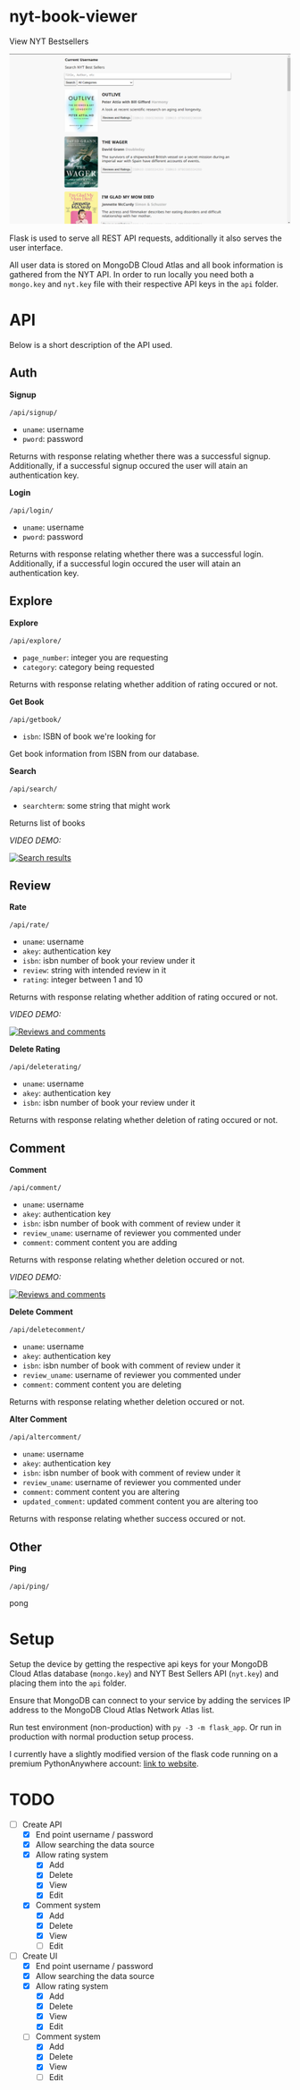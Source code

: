 # nyt-book-viewer

View NYT Bestsellers

![Example of the page once the user has logged in and is viewing the books.](image.png)

Flask is used to serve all REST API requests, additionally it also serves the user interface.

All user data is stored on MongoDB Cloud Atlas and all book information is gathered from the NYT API. In order to run locally you need both a `mongo.key` and `nyt.key` file with their respective API keys in the `api` folder.


# API

Below is a short description of the API used.

## Auth

**Signup**

`/api/signup/`

- `uname`: username
- `pword`: password

Returns with response relating whether there was a successful signup. Additionally, if a successful signup occured the user will atain an authentication key.

**Login**

`/api/login/`

- `uname`: username
- `pword`: password

Returns with response relating whether there was a successful login. Additionally, if a successful login occured the user will atain an authentication key.

## Explore

**Explore**

`/api/explore/`

- `page_number`: integer you are requesting
- `category`: category being requested

Returns with response relating whether addition of rating occured or not.

**Get Book**

`/api/getbook/`

- `isbn`: ISBN of book we're looking for

Get book information from ISBN from our database.

**Search**

`/api/search/`

- `searchterm`: some string that might work

Returns list of books

*VIDEO DEMO:*

[![Search results](https://img.youtube.com/vi/VKNAcAAdUHM/0.jpg)](https://www.youtube.com/watch?v=VKNAcAAdUHM)

## Review

**Rate**

`/api/rate/`

- `uname`: username
- `akey`: authentication key
- `isbn`: isbn number of book your review under it
- `review`: string with intended review in it
- `rating`: integer between 1 and 10

Returns with response relating whether addition of rating occured or not.

*VIDEO DEMO:*

[![Reviews and comments](https://img.youtube.com/vi/bMYikRrGt1I/0.jpg)](https://www.youtube.com/watch?v=bMYikRrGt1I)

**Delete Rating**

`/api/deleterating/`

- `uname`: username
- `akey`: authentication key
- `isbn`: isbn number of book your review under it

Returns with response relating whether deletion of rating occured or not.

## Comment

**Comment**

`/api/comment/`

- `uname`: username
- `akey`: authentication key
- `isbn`: isbn number of book with comment of review under it
- `review_uname`: username of reviewer you commented under
- `comment`: comment content you are adding

Returns with response relating whether deletion occured or not.

*VIDEO DEMO:*

[![Reviews and comments](https://img.youtube.com/vi/bMYikRrGt1I/0.jpg)](https://www.youtube.com/watch?v=bMYikRrGt1I)

**Delete Comment**

`/api/deletecomment/`

- `uname`: username
- `akey`: authentication key
- `isbn`: isbn number of book with comment of review under it
- `review_uname`: username of reviewer you commented under
- `comment`: comment content you are deleting

Returns with response relating whether deletion occured or not.

**Alter Comment**

`/api/altercomment/`

- `uname`: username
- `akey`: authentication key
- `isbn`: isbn number of book with comment of review under it
- `review_uname`: username of reviewer you commented under
- `comment`: comment content you are altering
- `updated_comment`: updated comment content you are altering too

Returns with response relating whether success occured or not.

## Other

**Ping**

`/api/ping/`

pong


# Setup

Setup the device by getting the respective api keys for your MongoDB Cloud Atlas database (`mongo.key`) and NYT Best Sellers API (`nyt.key`) and placing them into the `api` folder.

Ensure that MongoDB can connect to your service by adding the services IP address to the MongoDB Cloud Atlas Network Atlas list.

Run test environment (non-production) with `py -3 -m flask_app`. Or run in production with normal production setup process.

I currently have a slightly modified version of the flask code running on a premium PythonAnywhere account: [link to website](https://waveplatform.pythonanywhere.com/main/).

# TODO

- [ ] Create API
	- [x] End point username / password
	- [x] Allow searching the data source
	- [x] Allow rating system
		- [x] Add
		- [x] Delete
		- [x] View
		- [x] Edit
	- [x] Comment system
		- [x] Add
		- [x] Delete
		- [x] View
		- [ ] Edit
- [ ] Create UI
	- [x] End point username / password
	- [x] Allow searching the data source
	- [x] Allow rating system
		- [x] Add
		- [x] Delete
		- [x] View
		- [x] Edit
	- [ ] Comment system
		- [x] Add
		- [x] Delete
		- [x] View
		- [ ] Edit
